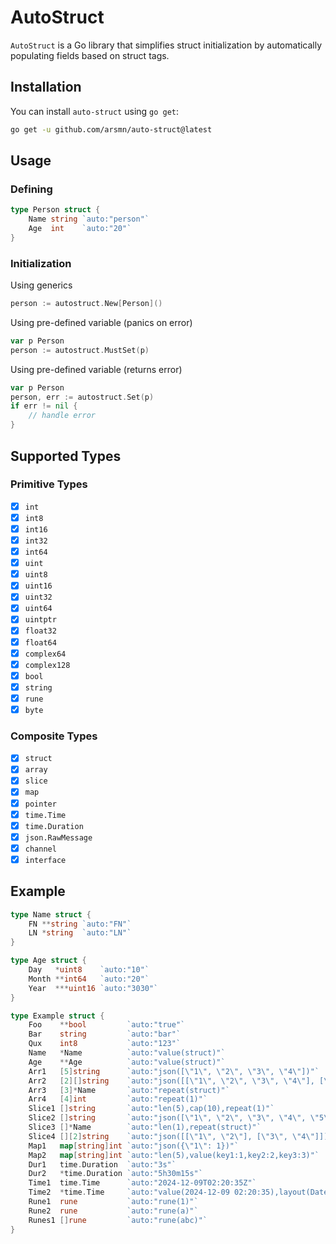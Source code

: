 # AutoStruct

`AutoStruct` is a Go library that simplifies struct initialization by automatically populating fields based on struct tags.

## Installation

You can install `auto-struct` using `go get`:

```bash
go get -u github.com/arsmn/auto-struct@latest
```

## Usage

### Defining

```go
type Person struct {
	Name string `auto:"person"`
	Age  int    `auto:"20"`
}
```

### Initialization

Using generics
```go
person := autostruct.New[Person]()
```

Using pre-defined variable (panics on error)
```go
var p Person
person := autostruct.MustSet(p)
```

Using pre-defined variable (returns error)
```go
var p Person
person, err := autostruct.Set(p)
if err != nil {
    // handle error
}
```

## Supported Types

### Primitive Types

- [x] `int`
- [x] `int8`
- [x] `int16`
- [x] `int32`
- [x] `int64`
- [x] `uint`
- [x] `uint8`
- [x] `uint16`
- [x] `uint32`
- [x] `uint64`
- [x] `uintptr`
- [x] `float32`
- [x] `float64`
- [x] `complex64`
- [x] `complex128`
- [x] `bool`
- [x] `string`
- [x] `rune`
- [x] `byte`

### Composite Types

- [x] `struct`
- [x] `array`
- [x] `slice`
- [x] `map`
- [x] `pointer`
- [x] `time.Time`
- [x] `time.Duration`
- [x] `json.RawMessage`
- [x] `channel`
- [x] `interface`

## Example

```go
type Name struct {
	FN **string `auto:"FN"`
	LN *string  `auto:"LN"`
}

type Age struct {
	Day   *uint8    `auto:"10"`
	Month **int64   `auto:"20"`
	Year  ***uint16 `auto:"3030"`
}

type Example struct {
	Foo    **bool         `auto:"true"`
	Bar    string         `auto:"bar"`
	Qux    int8           `auto:"123"`
	Name   *Name          `auto:"value(struct)"`
	Age    **Age          `auto:"value(struct)"`
	Arr1   [5]string      `auto:"json([\"1\", \"2\", \"3\", \"4\"])"`
	Arr2   [2][]string    `auto:"json([[\"1\", \"2\", \"3\", \"4\"], [\"5\", \"6\", \"7\", \"8\"]])"`
	Arr3   [3]*Name       `auto:"repeat(struct)"`
	Arr4   [4]int         `auto:"repeat(1)"`
	Slice1 []string       `auto:"len(5),cap(10),repeat(1)"`
	Slice2 []string       `auto:"json([\"1\", \"2\", \"3\", \"4\", \"5\"])"`
	Slice3 []*Name        `auto:"len(1),repeat(struct)"`
	Slice4 [][2]string    `auto:"json([[\"1\", \"2\"], [\"3\", \"4\"]])"`
	Map1   map[string]int `auto:"json({\"1\": 1})"`
	Map2   map[string]int `auto:"len(5),value(key1:1,key2:2,key3:3)"`
	Dur1   time.Duration  `auto:"3s"`
	Dur2   *time.Duration `auto:"5h30m15s"`
	Time1  time.Time      `auto:"2024-12-09T02:20:35Z"`
	Time2  *time.Time     `auto:"value(2024-12-09 02:20:35),layout(DateTime)"`
	Rune1  rune           `auto:"rune(1)"`
	Rune2  rune           `auto:"rune(a)"`
	Runes1 []rune         `auto:"rune(abc)"`
}
```
